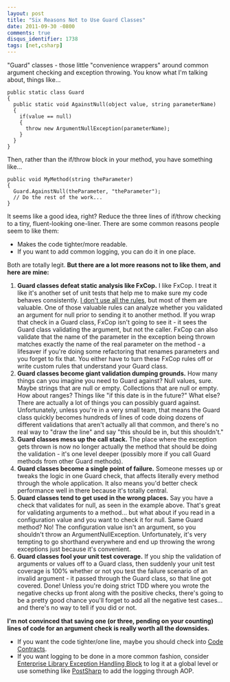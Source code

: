 ```yaml
---
layout: post
title: "Six Reasons Not to Use Guard Classes"
date: 2011-09-30 -0800
comments: true
disqus_identifier: 1738
tags: [net,csharp]
---
```

"Guard" classes - those little "convenience wrappers" around common
argument checking and exception throwing. You know what I'm talking
about, things like...

    public static class Guard
    {
      public static void AgainstNull(object value, string parameterName)
      {
        if(value == null)
        {
          throw new ArgumentNullException(parameterName);
        }
      }
    }

Then, rather than the if/throw block in your method, you have something
like...

    public void MyMethod(string theParameter)
    {
      Guard.AgainstNull(theParameter, "theParameter");
      // Do the rest of the work...
    }

It seems like a good idea, right? Reduce the three lines of if/throw
checking to a tiny, fluent-looking one-liner. There are some common
reasons people seem to like them:

-   Makes the code tighter/more readable.
-   If you want to add common logging, you can do it in one place.

Both are totally legit. **But there are a lot more reasons not to like
them, and here are mine:**

1.  **Guard classes defeat static analysis like FxCop.** I like FxCop. I
    treat it like it's another set of unit tests that help me to make
    sure my code behaves consistently. [I don't use all the
    rules](/archive/2008/10/30/fxcop-rule-recommendations.aspx), but
    most of them are valuable. One of those valuable rules can analyze
    whether you validated an argument for null prior to sending it to
    another method. If you wrap that check in a Guard class, FxCop isn't
    going to see it - it sees the Guard class validating the argument,
    but not the caller. FxCop can also validate that the name of the
    parameter in the exception being thrown matches exactly the name of
    the real parameter on the method - a lifesaver if you're doing some
    refactoring that renames parameters and you forget to fix that. You
    either have to turn these FxCop rules off or write custom rules that
    understand your Guard class.
2.  **Guard classes become giant validation dumping grounds.** How many
    things can you imagine you need to Guard against? Null values, sure.
    Maybe strings that are null or empty. Collections that are null or
    empty. How about ranges? Things like "if this date is in the
    future?" What else? There are actually a lot of things you can
    possibly guard against. Unfortunately, unless you're in a very small
    team, that means the Guard class quickly becomes hundreds of lines
    of code doing dozens of different validations that aren't actually
    all that common, and there's no real way to "draw the line" and say
    "this should be in, but this shouldn't."
3.  **Guard classes mess up the call stack.** The place where the
    exception gets thrown is now no longer actually the method that
    should be doing the validation - it's one level deeper (possibly
    more if you call Guard methods from other Guard methods).
4.  **Guard classes become a single point of failure.** Someone messes
    up or tweaks the logic in one Guard check, that affects literally
    every method through the whole application. It also means you'd
    better check performance well in there because it's totally central.
5.  **Guard classes tend to get used in the wrong places.** Say you have
    a check that validates for null, as seen in the example above.
    That's great for validating arguments to a method... but what about
    if you read in a configuration value and you want to check it for
    null. Same Guard method? No! The configuration value isn't an
    argument, so you shouldn't throw an ArgumentNullException.
    Unfortunately, it's very tempting to go shorthand everywhere and end
    up throwing the wrong exceptions just because it's convenient.
6.  **Guard classes fool your unit test coverage.** If you ship the
    validation of arguments or values off to a Guard class, then
    suddenly your unit test coverage is 100% whether or not you test the
    failure scenario of an invalid argument - it passed through the
    Guard class, so that line got covered. Done! Unless you're doing
    strict TDD where you wrote the negative checks up front along with
    the positive checks, there's going to be a pretty good chance you'll
    forget to add all the negative test cases... and there's no way to
    tell if you did or not.

**I'm not convinced that saving one (or three, pending on your counting)
lines of code for an argument check is really worth all the downsides.**

-   If you want the code tighter/one line, maybe you should check into
    [Code Contracts](http://msdn.microsoft.com/en-us/devlabs/dd491992).
-   If you want logging to be done in a more common fashion, consider
    [Enterprise Library Exception Handling
    Block](http://msdn.microsoft.com/en-us/library/ff664698%28v=PandP.50%29.aspx)
    to log it at a global level or use something like
    [PostSharp](http://www.sharpcrafters.com/aop.net) to add the logging
    through AOP.


